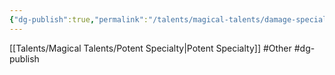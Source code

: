```yaml
---
{"dg-publish":true,"permalink":"/talents/magical-talents/damage-specialist/"}
---
```


[[Talents/Magical Talents/Potent Specialty\|Potent Specialty]]
#Other #dg-publish
